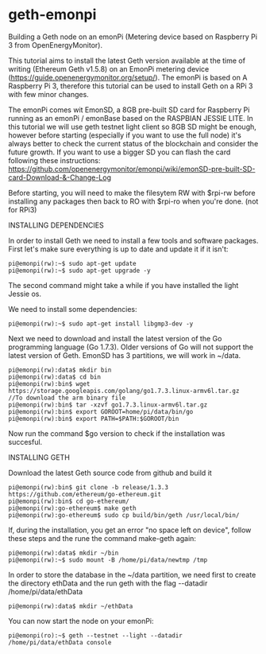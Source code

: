 # geth-emonpi
Building a Geth node on an emonPi (Metering device based on Raspberry Pi 3 from OpenEnergyMonitor). 

This tutorial aims to install the latest Geth version available at the time of writing (Ethereum Geth v1.5.8) on an EmonPi metering device (https://guide.openenergymonitor.org/setup/). The emonPi is based on A Raspberry Pi 3, therefore this tutorial can be used to install Geth on a RPi 3 with few minor changes.

The emonPi comes wit EmonSD, a 8GB pre-built SD card for Raspberry Pi running as an emonPi / emonBase based on the RASPBIAN JESSIE LITE. 
In this tutorial we will use geth testnet light client so 8GB SD might be enough, however before starting (especially if you want to use the full node) it's always better to check the current status of the blockchain and consider the future growth. 
If you want to use a bigger SD you can flash the card following these instructions: https://github.com/openenergymonitor/emonpi/wiki/emonSD-pre-built-SD-card-Download-&-Change-Log

Before starting, you will need to make the filesytem RW with $rpi-rw before installing any packages then back to RO with $rpi-ro when you're done. (not for RPi3)

INSTALLING DEPENDENCIES

In order to install Geth we need to install a few tools and software packages. First let's make sure everything is up to date and update it if it isn't:

```
pi@emonpi(rw):~$ sudo apt-get update
pi@emonpi(rw):~$ sudo apt-get upgrade -y
```

The second command might take a while if you have installed the light Jessie os.

We need to install some dependencies:
```
pi@emonpi(rw):~$ sudo apt-get install libgmp3-dev -y
```
Next we need to download and install the latest version of the Go programming language (Go 1.7.3). Older versions of Go will not support the latest version of Geth. EmonSD has 3 partitions, we will work in ~/data.
```
pi@emonpi(rw):data$ mkdir bin
pi@emonpi(rw):data$ cd bin
pi@emonpi(rw):bin$ wget https://storage.googleapis.com/golang/go1.7.3.linux-armv6l.tar.gz  //To download the arm binary file
pi@emonpi(rw):bin$ tar -xzvf go1.7.3.linux-armv6l.tar.gz
pi@emonpi(rw):bin$ export GOROOT=home/pi/data/bin/go
pi@emonpi(rw):bin$ export PATH=$PATH:$GOROOT/bin
```
Now run the command $go version to check if the installation was succesful.

INSTALLING GETH

Download the latest Geth source code from github and build it 
```
pi@emonpi(rw):bin$ git clone -b release/1.3.3 https://github.com/ethereum/go-ethereum.git
pi@emonpi(rw):bin$ cd go-ethereum/
pi@emonpi(rw):go-ethereum$ make geth
pi@emonpi(rw):go-ethereum$ sudo cp build/bin/geth /usr/local/bin/
```
If, during the installation, you get an error "no space left on device", follow these steps and the rune the command make-geth again:
```
pi@emonpi(rw):data$ mkdir ~/bin
pi@emonpi(rw):~$ sudo mount -B /home/pi/data/newtmp /tmp
```
In order to store the database in the ~/data partition, we need first to create the directory ethData and the run geth with the flag --datadir /home/pi/data/ethData
```
pi@emonpi(rw):data$ mkdir ~/ethData
```
You can now start the node on your emonPi:
```
pi@emonpi(ro):~$ geth --testnet --light --datadir /home/pi/data/ethData console
```
